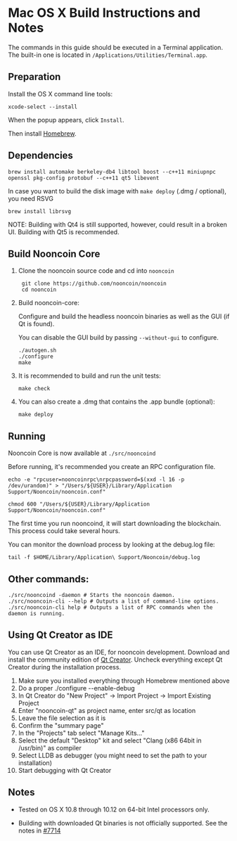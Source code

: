 Mac OS X Build Instructions and Notes
====================================
The commands in this guide should be executed in a Terminal application.
The built-in one is located in `/Applications/Utilities/Terminal.app`.

Preparation
-----------
Install the OS X command line tools:

`xcode-select --install`

When the popup appears, click `Install`.

Then install [Homebrew](http://brew.sh).

Dependencies
----------------------

    brew install automake berkeley-db4 libtool boost --c++11 miniupnpc openssl pkg-config protobuf --c++11 qt5 libevent

In case you want to build the disk image with `make deploy` (.dmg / optional), you need RSVG

    brew install librsvg

NOTE: Building with Qt4 is still supported, however, could result in a broken UI. Building with Qt5 is recommended.

Build Nooncoin Core
------------------------

1. Clone the nooncoin source code and cd into `nooncoin`

        git clone https://github.com/nooncoin/nooncoin
        cd nooncoin

2.  Build nooncoin-core:

    Configure and build the headless nooncoin binaries as well as the GUI (if Qt is found).

    You can disable the GUI build by passing `--without-gui` to configure.

        ./autogen.sh
        ./configure
        make

3.  It is recommended to build and run the unit tests:

        make check

4.  You can also create a .dmg that contains the .app bundle (optional):

        make deploy

Running
-------

Nooncoin Core is now available at `./src/nooncoind`

Before running, it's recommended you create an RPC configuration file.

    echo -e "rpcuser=nooncoinrpc\nrpcpassword=$(xxd -l 16 -p /dev/urandom)" > "/Users/${USER}/Library/Application Support/Nooncoin/nooncoin.conf"

    chmod 600 "/Users/${USER}/Library/Application Support/Nooncoin/nooncoin.conf"

The first time you run nooncoind, it will start downloading the blockchain. This process could take several hours.

You can monitor the download process by looking at the debug.log file:

    tail -f $HOME/Library/Application\ Support/Nooncoin/debug.log

Other commands:
-------

    ./src/nooncoind -daemon # Starts the nooncoin daemon.
    ./src/nooncoin-cli --help # Outputs a list of command-line options.
    ./src/nooncoin-cli help # Outputs a list of RPC commands when the daemon is running.

Using Qt Creator as IDE
------------------------
You can use Qt Creator as an IDE, for nooncoin development.
Download and install the community edition of [Qt Creator](https://www.qt.io/download/).
Uncheck everything except Qt Creator during the installation process.

1. Make sure you installed everything through Homebrew mentioned above
2. Do a proper ./configure --enable-debug
3. In Qt Creator do "New Project" -> Import Project -> Import Existing Project
4. Enter "nooncoin-qt" as project name, enter src/qt as location
5. Leave the file selection as it is
6. Confirm the "summary page"
7. In the "Projects" tab select "Manage Kits..."
8. Select the default "Desktop" kit and select "Clang (x86 64bit in /usr/bin)" as compiler
9. Select LLDB as debugger (you might need to set the path to your installation)
10. Start debugging with Qt Creator

Notes
-----

* Tested on OS X 10.8 through 10.12 on 64-bit Intel processors only.

* Building with downloaded Qt binaries is not officially supported. See the notes in [#7714](https://github.com/bitcoin/bitcoin/issues/7714)
